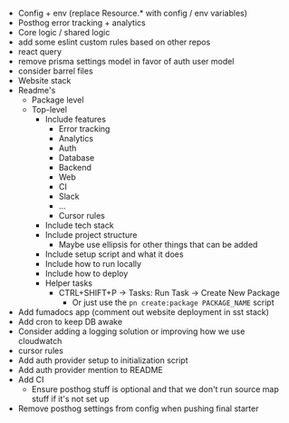 - Config + env (replace Resource.\* with config / env variables)
- Posthog error tracking + analytics
- Core logic / shared logic
- add some eslint custom rules based on other repos
- react query
- remove prisma settings model in favor of auth user model
- consider barrel files
- Website stack
- Readme's
  - Package level
  - Top-level
    - Include features
      - Error tracking
      - Analytics
      - Auth
      - Database
      - Backend
      - Web
      - CI
      - Slack
      - ...
      - Cursor rules
    - Include tech stack
    - Include project structure
      - Maybe use ellipsis for other things that can be added
    - Include setup script and what it does
    - Include how to run locally
    - Include how to deploy
    - Helper tasks
      - CTRL+SHIFT+P -> Tasks: Run Task -> Create New Package
        - Or just use the `pn create:package PACKAGE_NAME` script
- Add fumadocs app (comment out website deployment in sst stack)
- Add cron to keep DB awake
- Consider adding a logging solution or improving how we use cloudwatch
- cursor rules
- Add auth provider setup to initialization script
- Add auth provider mention to README
- Add CI
  - Ensure posthog stuff is optional and that we don't run source map stuff if it's not set up
- Remove posthog settings from config when pushing final starter
